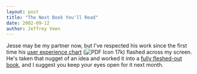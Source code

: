 ```yaml
---
layout: post
title: "The Next Book You'll Read"
date: 2002-09-12
author: Jeffrey Veen
---
```

Jesse may be my partner now, but I've respected his work since the first time his <a href="http://jjg.net/ia/elements.pdf">user experience chart</a> (<img src="/images/icons/documents/small/pdf.gif" alt="PDF Icon" /> 17k) flashed across my screen. He's taken that nugget of an idea and worked it into a <a href="http://www.amazon.com/exec/obidos/tg/detail/-/0735712026/qid=1031859660/hotwiredstyle">fully fleshed-out book</a>, and I suggest you keep your eyes open for it next month.

